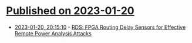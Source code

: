 # [Published on 2023-01-20](index.md)

* [2023-01-20, 20:15:10](https://lobste.rs/s/sjeaxy/rds_fpga_routing_delay_sensors_for) - [RDS: FPGA Routing Delay Sensors for Effective Remote Power Analysis Attacks](https://eprint.iacr.org/2023/043.pdf)
